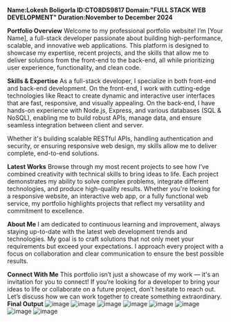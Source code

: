 **Name:Lokesh Boligorla
ID:CTO8DS9817
Domain:"FULL STACK WEB DEVELOPMENT"
Duration:November to December 2024**

**Portfolio Overview**
Welcome to my professional portfolio website! I’m [Your Name], a full-stack developer passionate about building high-performance, scalable, and innovative web applications. This platform is designed to showcase my expertise, recent projects, and the skills that allow me to deliver solutions from the front-end to the back-end, all while prioritizing user experience, functionality, and clean code.

**Skills & Expertise**
As a full-stack developer, I specialize in both front-end and back-end development. On the front-end, I work with cutting-edge technologies like React to create dynamic and interactive user interfaces that are fast, responsive, and visually appealing. On the back-end, I have hands-on experience with Node.js, Express, and various databases (SQL & NoSQL), enabling me to build robust APIs, manage data, and ensure seamless integration between client and server.

Whether it's building scalable RESTful APIs, handling authentication and security, or ensuring responsive web design, my skills allow me to deliver complete, end-to-end solutions.

**Latest Works**
Browse through my most recent projects to see how I’ve combined creativity with technical skills to bring ideas to life. Each project demonstrates my ability to solve complex problems, integrate different technologies, and produce high-quality results. Whether you're looking for a responsive website, an interactive web app, or a fully functional web service, my portfolio highlights projects that reflect my versatility and commitment to excellence.

**About Me**
I am dedicated to continuous learning and improvement, always staying up-to-date with the latest web development trends and technologies. My goal is to craft solutions that not only meet your requirements but exceed your expectations. I approach every project with a focus on collaboration and clear communication to ensure the best possible results.

**Connect With Me**
This portfolio isn’t just a showcase of my work — it's an invitation for you to connect! If you’re looking for a developer to bring your ideas to life or collaborate on a future project, don’t hesitate to reach out. Let’s discuss how we can work together to create something extraordinary.
**Final Output**
![image](https://github.com/user-attachments/assets/8e10b06d-e743-49a3-8304-52e77f51a95d)
![image](https://github.com/user-attachments/assets/230e5b12-4610-4a9f-a9d3-47358054d94d)
![image](https://github.com/user-attachments/assets/62752c18-c2e2-455b-8eba-04919ff57604)
![image](https://github.com/user-attachments/assets/9f12eef3-38f9-49c1-babb-4fce638e6b5b)
![image](https://github.com/user-attachments/assets/1ce985eb-8d6e-47b4-af64-55f4c76a66b6)
![image](https://github.com/user-attachments/assets/2d129cc9-1e27-4317-b5c1-cfd02f482db8)
![image](https://github.com/user-attachments/assets/1acdc6d4-9372-423e-af8d-b3650cd28fdb)
![image](https://github.com/user-attachments/assets/33325f7b-6a68-4287-9d25-459801db9748)









